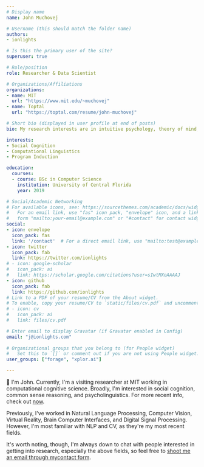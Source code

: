 ```yaml
---
# Display name
name: John Muchovej

# Username (this should match the folder name)
authors:
- ionlights

# Is this the primary user of the site?
superuser: true

# Role/position
role: Researcher & Data Scientist

# Organizations/Affiliations
organizations:
- name: MIT
  url: "https://www.mit.edu/~muchovej"
- name: Toptal
  url: "https://toptal.com/resume/john-muchovej"

# Short bio (displayed in user profile at end of posts)
bio: My research interests are in intuitive psychology, theory of mind, multi-agent systems, and computational linguistics.

interests:
- Social Cognition
- Computational Linguistics
- Program Induction

education:
  courses:
  - course: BSc in Computer Science
    institution: University of Central Florida
    year: 2019

# Social/Academic Networking
# For available icons, see: https://sourcethemes.com/academic/docs/widgets/#icons
#   For an email link, use "fas" icon pack, "envelope" icon, and a link in the
#   form "mailto:your-email@example.com" or "#contact" for contact widget.
social:
- icon: envelope
  icon_pack: fas
  link: '/contact'  # For a direct email link, use "mailto:test@example.org".
- icon: twitter
  icon_pack: fab
  link: https://twitter.com/ionlights
# - icon: google-scholar
#   icon_pack: ai
#   link: https://scholar.google.com/citations?user=sIwtMXoAAAAJ
- icon: github
  icon_pack: fab
  link: https://github.com/ionlights
# Link to a PDF of your resume/CV from the About widget.
# To enable, copy your resume/CV to `static/files/cv.pdf` and uncomment the lines below.  
# - icon: cv
#   icon_pack: ai
#   link: files/cv.pdf

# Enter email to display Gravatar (if Gravatar enabled in Config)
email: "j@ionlights.com"
  
# Organizational groups that you belong to (for People widget)
#   Set this to `[]` or comment out if you are not using People widget.  
user_groups: ["forage", "xplor.ai"]

---
```


:wave: I'm John. Currently, I'm a visiting researcher at MIT working in 
computational cognitive science. Broadly, I'm interested in social cognition,
common sense reasoning, and psycholinguistics. For more recent info, check out
[now](/now/latest/). 

Previously, I've worked in Natural Language Processing, Computer Vision, Virtual
Reality, Brain Computer Interfaces, and Digital Signal Processing. However, I'm
most familiar with NLP and CV, as they're my most recent fields. 

It's worth noting, though, I'm always down to chat with people interested in
getting into research, especially the above fields, so feel free to [shoot me an
email through mycontact form][contact]. 

[contact]: /#contact
